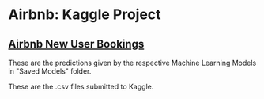 # Airbnb: Kaggle Project 
## [Airbnb New User Bookings](https://www.kaggle.com/c/airbnb-recruiting-new-user-bookings/data)

These are the predictions given by the respective Machine Learning Models in "Saved Models" folder.

These are the .csv files submitted to Kaggle.



